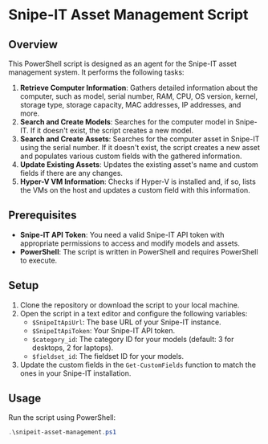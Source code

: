 # Snipe-IT Asset Management Script

## Overview

This PowerShell script is designed as an agent for the Snipe-IT asset management system. It performs the following tasks:

1. **Retrieve Computer Information**: Gathers detailed information about the computer, such as model, serial number, RAM, CPU, OS version, kernel, storage type, storage capacity, MAC addresses, IP addresses, and more.
2. **Search and Create Models**: Searches for the computer model in Snipe-IT. If it doesn't exist, the script creates a new model.
3. **Search and Create Assets**: Searches for the computer asset in Snipe-IT using the serial number. If it doesn't exist, the script creates a new asset and populates various custom fields with the gathered information.
4. **Update Existing Assets**: Updates the existing asset's name and custom fields if there are any changes.
5. **Hyper-V VM Information**: Checks if Hyper-V is installed and, if so, lists the VMs on the host and updates a custom field with this information.

## Prerequisites

- **Snipe-IT API Token**: You need a valid Snipe-IT API token with appropriate permissions to access and modify models and assets.
- **PowerShell**: The script is written in PowerShell and requires PowerShell to execute.

## Setup

1. Clone the repository or download the script to your local machine.
2. Open the script in a text editor and configure the following variables:
    - `$SnipeItApiUrl`: The base URL of your Snipe-IT instance.
    - `$SnipeItApiToken`: Your Snipe-IT API token.
    - `$category_id`: The category ID for your models (default: 3 for desktops, 2 for laptops).
    - `$fieldset_id`: The fieldset ID for your models.
3. Update the custom fields in the `Get-CustomFields` function to match the ones in your Snipe-IT installation.

## Usage

Run the script using PowerShell:

```powershell
.\snipeit-asset-management.ps1
